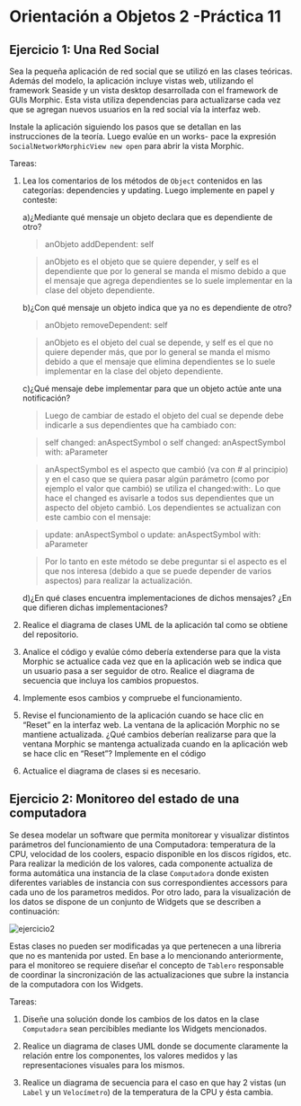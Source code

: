 
Orientación a Objetos 2 -Práctica 11
====================================



Ejercicio 1: Una Red Social
-------------------------------------

Sea la pequeña aplicación de red social que se utilizó en las clases teóricas. Además del modelo, la aplicación incluye vistas web, utilizando el framework Seaside y un vista desktop desarrollada con el framework de GUIs Morphic. Esta vista utiliza dependencias para actualizarse cada vez que se agregan nuevos usuarios en la red social vía la interfaz web.

Instale la aplicación siguiendo los pasos que se detallan en las instrucciones de la teoría. Luego evalúe en un works-
pace la expresión ```SocialNetworkMorphicView new open``` para abrir la vista Morphic.

Tareas:


  1. Lea los comentarios de los métodos de ```Object``` contenidos en las categorías: dependencies y updating. Luego implemente en papel y conteste:
  
      a)¿Mediante qué mensaje un objeto declara que es dependiente de otro?
      
      > anObjeto addDependent: self

      > anObjeto es el objeto que se quiere depender, y self es el dependiente que por lo general se manda el     mismo debido a que el mensaje que agrega dependientes se lo suele implementar en la clase del objeto dependiente. 
    
      b)¿Con qué mensaje un objeto indica que ya no es dependiente de otro?
      
      > anObjeto removeDependent: self

      > anObjeto es el objeto del cual se depende, y self es el que no quiere depender más, que por lo general se manda el mismo debido a que el mensaje que elimina dependientes se lo suele implementar en la clase del objeto dependiente. 
    
      c)¿Qué mensaje debe implementar para que un objeto actúe ante una notificación?
      
      > Luego de cambiar de estado el objeto del cual se depende debe indicarle a sus dependientes que ha   cambiado con:

      > self changed: anAspectSymbol
      > o
      > self changed: anAspectSymbol with: aParameter

      > anAspectSymbol es el aspecto que cambió (va con # al principio) y en el caso que se quiera pasar algún parámetro (como por ejemplo el valor que cambió) se utiliza el changed:with:.
Lo que hace el changed es avisarle a todos sus dependientes que un aspecto del objeto cambió. Los dependientes se actualizan con este cambio con el mensaje:

      > update: anAspectSymbol
      > o
      > update: anAspectSymbol with: aParameter

      > Por lo tanto en este método se debe preguntar si el aspecto es el que nos interesa (debido a que se puede depender de varios aspectos) para realizar la actualización.
    
      d)¿En qué clases encuentra implementaciones de dichos mensajes? ¿En que difieren dichas implementaciones?
  
    
  2. Realice el diagrama de clases UML de la aplicación tal como se obtiene del repositorio.
  

  3. Analice el código y evalúe cómo debería extenderse para que la vista Morphic se actualice cada vez que en
la aplicación web se indica que un usuario pasa a ser seguidor de otro. Realice el diagrama de secuencia que incluya los cambios propuestos.


  4. Implemente esos cambios y compruebe el funcionamiento.
  

  5. Revise el funcionamiento de la aplicación cuando se hace clic en “Reset” en la interfaz web. La ventana de la
aplicación Morphic no se mantiene actualizada. ¿Qué cambios deberían realizarse para que la ventana Morphic
se mantenga actualizada cuando en la aplicación web se hace clic en “Reset”? Implemente en el código


  6. Actualice el diagrama de clases si es necesario.




Ejercicio 2: Monitoreo del estado de una computadora
-------------------------------------


Se desea modelar un software que permita monitorear y visualizar distintos parámetros del funcionamiento de
una Computadora: temperatura de la CPU, velocidad de los coolers, espacio disponible en los discos rígidos, etc.
Para realizar la medición de los valores, cada componente actualiza de forma automática una instancia de la clase
```Computadora``` donde existen diferentes variables de instancia con sus correspondientes accessors para cada uno de los parametros medidos. Por otro lado, para la visualización de los datos se dispone de un conjunto de Widgets que se describen a continuación:

![ejercicio2](img/p11/ejer2.png)

Estas clases no pueden ser modificadas ya que pertenecen a una libreria que no es mantenida por usted.
En base a lo mencionando anteriormente, para el monitoreo se requiere diseñar el concepto de ```Tablero``` responsable de coordinar la sincronización de las actualizaciones que subre la instancia de la computadora con los Widgets.

Tareas:


1. Diseñe una solución donde los cambios de los datos en la clase ```Computadora``` sean percibibles mediante los
Widgets mencionados.

2. Realice un diagrama de clases UML donde se documente claramente la relación entre los componentes, los
valores medidos y las representaciones visuales para los mismos.

3. Realice un diagrama de secuencia para el caso en que hay 2 vistas (un ```Label``` y un ```Velocímetro```) de la
temperatura de la CPU y ésta cambia.


